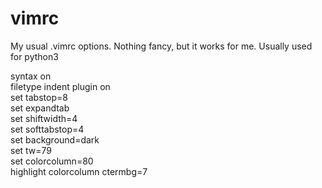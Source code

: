 # vimrc
My usual .vimrc options. Nothing fancy, but it works for me. Usually used for python3

syntax on  
filetype indent plugin on  
set tabstop=8  
set expandtab  
set shiftwidth=4  
set softtabstop=4  
set background=dark  
set tw=79  
set colorcolumn=80  
highlight colorcolumn ctermbg=7  
